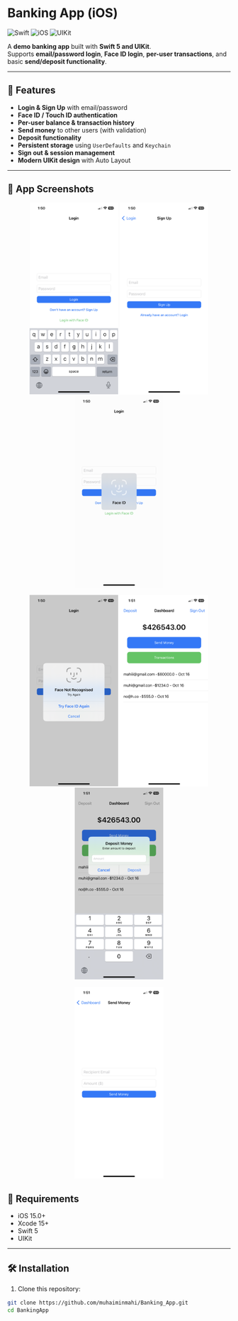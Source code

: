 # Banking App (iOS)

![Swift](https://img.shields.io/badge/Swift-5.0-orange)
![iOS](https://img.shields.io/badge/iOS-15.0%2B-blue)
![UIKit](https://img.shields.io/badge/UIKit-Yes-brightgreen)

A **demo banking app** built with **Swift 5 and UIKit**.  
Supports **email/password login**, **Face ID login**, **per-user transactions**, and basic **send/deposit functionality**.

---


## 📝 Features

- **Login & Sign Up** with email/password
- **Face ID / Touch ID authentication**
- **Per-user balance & transaction history**
- **Send money** to other users (with validation)
- **Deposit functionality**
- **Persistent storage** using `UserDefaults` and `Keychain`
- **Sign out & session management**
- **Modern UIKit design** with Auto Layout

---

## 📸 App Screenshots

<p align="center">
  <img src="BankingApp SS/IMG_0987.PNG" width="200" />
  <img src="BankingApp SS/IMG_0988.PNG" width="200" />
  <img src="BankingApp SS/IMG_0989.PNG" width="200" />
</p>

<p align="center">
  <img src="BankingApp SS/IMG_0990.PNG" width="200" />
  <img src="BankingApp SS/IMG_0991.PNG" width="200" />
  <img src="BankingApp SS/IMG_0992.PNG" width="200" />
</p>

<p align="center">
  <img src="BankingApp SS/IMG_0993.PNG" width="200" />
</p>

## 🚀 Requirements

- iOS 15.0+
- Xcode 15+
- Swift 5
- UIKit

---

## 🛠 Installation

1. Clone this repository:

```bash
git clone https://github.com/muhaiminmahi/Banking_App.git
cd BankingApp

